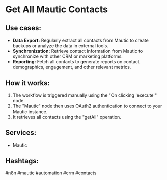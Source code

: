 # Get All Mautic Contacts

## Use cases:

- **Data Export:** Regularly extract all contacts from Mautic to create backups or analyze the data in external tools.
- **Synchronization:** Retrieve contact information from Mautic to synchronize with other CRM or marketing platforms.
- **Reporting:** Fetch all contacts to generate reports on contact demographics, engagement, and other relevant metrics.

## How it works:

1.  The workflow is triggered manually using the "On clicking 'execute'" node.
2.  The "Mautic" node then uses OAuth2 authentication to connect to your Mautic instance.
3.  It retrieves all contacts using the "getAll" operation.

## Services:

*   Mautic

## Hashtags:

#n8n #mautic #automation #crm #contacts
